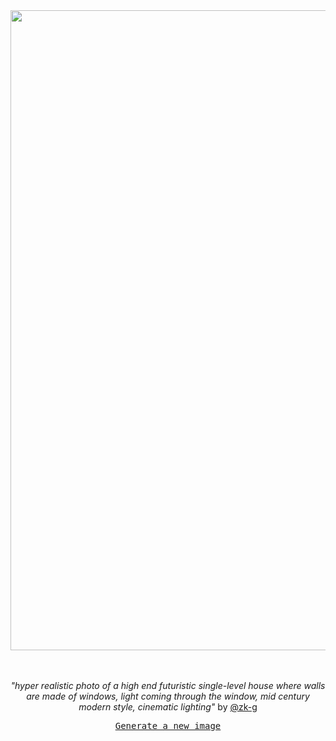 
<div align="center">
  <a href="https://raw.githubusercontent.com/zk-g/zk-g/main/images/39.png"><img src="https://raw.githubusercontent.com/zk-g/zk-g/main/images/39.png" width="1024px"></a>
  <br>
  <br>
  <br>
  <p class="has-text-grey"><i>"hyper realistic photo of a high end futuristic single-level house where walls are made of windows, light coming through the window, mid century modern style, cinematic lighting"</i> by <a href="https://github.com/zk-g" target="_blank">@zk-g</a></p>
  <p><samp><a href="https://github.com/zk-g/zk-g/issues/new/choose">Generate a new image</a></samp></p>
</div>
